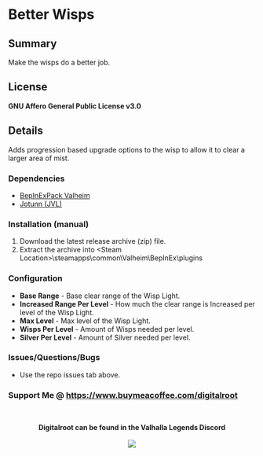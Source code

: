 # Better Wisps

## Summary

Make the wisps do a better job. 

## License
**GNU Affero General Public License v3.0**

## Details
Adds progression based upgrade options to the wisp to allow it to clear a larger area of mist.

### Dependencies
- <a href="https://valheim.thunderstore.io/package/denikson/BepInExPack_Valheim/"  target="_blank">BepInExPack Valheim</a>
- <a href="https://github.com/Valheim-Modding/Jotunn" target="_blank">Jotunn (JVL)</a>

### Installation (manual)
1. Download the latest release archive (zip) file.
1. Extract the archive into &lt;Steam Location&gt;\steamapps\common\Valheim\BepInEx\plugins

### Configuration 
- **Base Range** - Base clear range of the Wisp Light.
- **Increased Range Per Level** - How much the clear range is Increased per level of the Wisp Light.
- **Max Level** - Max level of the Wisp Light.
- **Wisps Per Level** - Amount of Wisps needed per level.
- **Silver Per Level** - Amount of Silver needed per level.

### Issues/Questions/Bugs
- Use the repo issues tab above.

### Support Me @ https://www.buymeacoffee.com/digitalroot
<br />
<p align="center">
<b>Digitalroot can be found in the Valhalla Legends Discord</b><br /><br />
  <a href="https://discord.gg/SsMW3rm67u" target="_blank"><img src="https://digitalroot.net/img/vl/vl_logo_125x154.png"></a>
</p>
